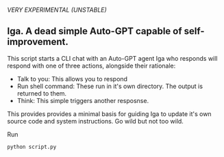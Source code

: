 *VERY EXPERIMENTAL (UNSTABLE)*
## Iga. A dead simple Auto-GPT capable of self-improvement.

This script starts a CLI chat with an Auto-GPT agent Iga who responds will respond with one of three actions, alongside their rationale:
- Talk to you: This allows you to respond
- Run shell command: These run in it's own directory. The output is returned to them.
- Think: This simple triggers another resposnse.

This provides provides a minimal basis for guiding Iga to update it's own source code and system instructions. Go wild but not too wild.

Run
```
python script.py
```